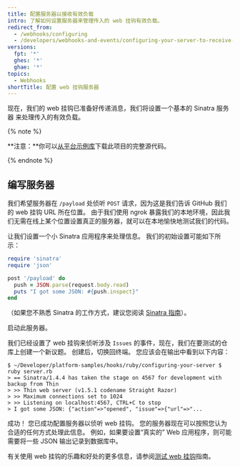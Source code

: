 ```yaml
---
title: 配置服务器以接收有效负载
intro: 了解如何设置服务器来管理传入的 web 挂钩有效负载。
redirect_from:
  - /webhooks/configuring
  - /developers/webhooks-and-events/configuring-your-server-to-receive-payloads
versions:
  fpt: '*'
  ghes: '*'
  ghae: '*'
topics:
  - Webhooks
shortTitle: 配置 web 挂钩服务器
---
```


现在，我们的 web 挂钩已准备好传递消息，我们将设置一个基本的 Sinatra 服务器 来处理传入的有效负载。

{% note %}

**注意：**你可以[从平台示例库][platform samples]下载此项目的完整源代码。

{% endnote %}

## 编写服务器

我们希望服务器在 `/payload` 处侦听 `POST` 请求，因为这是我们告诉 GitHub 我们的 web 挂钩 URL 所在位置。 由于我们使用 ngrok 暴露我们的本地环境，因此我们无需在线上某个位置设置真正的服务器，就可以在本地愉快地测试我们的代码。

让我们设置一个小 Sinatra 应用程序来处理信息。 我们的初始设置可能如下所示：

``` ruby
require 'sinatra'
require 'json'

post '/payload' do
  push = JSON.parse(request.body.read)
  puts "I got some JSON: #{push.inspect}"
end
```

（如果您不熟悉 Sinatra 的工作方式，建议您阅读 [ Sinatra 指南][Sinatra]）。

启动此服务器。

我们已经设置了 web 挂钩来侦听涉及 `Issues` 的事件，现在，我们在要测试的仓库上创建一个新议题。 创建后，切换回终端。 您应该会在输出中看到以下内容：

```shell
$ ~/Developer/platform-samples/hooks/ruby/configuring-your-server $ ruby server.rb
> == Sinatra/1.4.4 has taken the stage on 4567 for development with backup from Thin
> >> Thin web server (v1.5.1 codename Straight Razor)
> >> Maximum connections set to 1024
> >> Listening on localhost:4567, CTRL+C to stop
> I got some JSON: {"action"=>"opened", "issue"=>{"url"=>"...
```

成功！ 您已成功配置服务器以侦听 web 挂钩。 您的服务器现在可以按照您认为合适的任何方式处理此信息。 例如，如果要设置“真实的” Web 应用程序，则可能需要将一些 JSON 输出记录到数据库中。

有关使用 web 挂钩的乐趣和好处的更多信息，请参阅[测试 web 挂钩](/webhooks/testing)指南。

[platform samples]: https://github.com/github/platform-samples/tree/master/hooks/ruby/configuring-your-server
[Sinatra]: http://www.sinatrarb.com/
